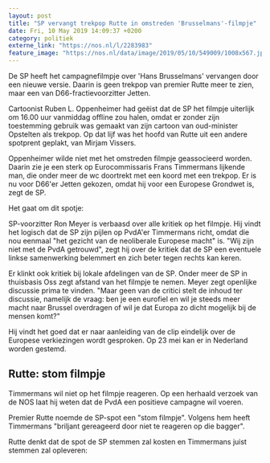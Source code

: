 ```yaml
---
layout: post
title: "SP vervangt trekpop Rutte in omstreden 'Brusselmans'-filmpje"
date: Fri, 10 May 2019 14:09:37 +0200
category: politiek
externe_link: "https://nos.nl/l/2283983"
feature_image: "https://nos.nl/data/image/2019/05/10/549009/1008x567.jpg"
---
```


<p>De SP heeft het campagnefilmpje over 'Hans Brusselmans' vervangen door een nieuwe versie. Daarin is geen trekpop van premier Rutte meer te zien, maar een van D66-fractievoorzitter Jetten.</p>
<p>Cartoonist Ruben L. Oppenheimer had geëist dat de SP het filmpje uiterlijk om 16.00 uur vanmiddag offline zou halen, omdat er zonder zijn toestemming gebruik was gemaakt van zijn cartoon van oud-minister Opstelten als trekpop. Op dat lijf was het hoofd van Rutte uit een andere spotprent geplakt, van Mirjam Vissers.</p>
<p>Oppenheimer wilde niet met het omstreden filmpje geassocieerd worden. Daarin zie je een sterk op Eurocommissaris Frans Timmermans lijkende man, die onder meer de wc doortrekt met een koord met een trekpop. Er is nu voor D66'er Jetten gekozen, omdat hij voor een Europese Grondwet is, zegt de SP.</p>
<p>Het gaat om dit spotje:</p>
<p>SP-voorzitter Ron Meyer is verbaasd over alle kritiek op het filmpje. Hij vindt het logisch dat de SP zijn pijlen op PvdA'er Timmermans richt, omdat die nou eenmaal "het gezicht van de neoliberale Europese macht" is. "Wij zijn niet met de PvdA getrouwd", zegt hij over de kritiek dat de SP een eventuele linkse samenwerking belemmert en zich beter tegen rechts kan keren.</p>
<p>Er klinkt ook kritiek bij lokale afdelingen van de SP. Onder meer de SP in thuisbasis Oss zegt afstand van het filmpje te nemen. Meyer zegt openlijke discussie prima te vinden. "Maar geen van de critici stelt de inhoud ter discussie, namelijk de vraag: ben je een eurofiel en wil je steeds meer macht naar Brussel overdragen of wil je dat Europa zo dicht mogelijk bij de mensen komt?"</p>
<p>Hij vindt het goed dat er naar aanleiding van de clip eindelijk over de Europese verkiezingen wordt gesproken. Op 23 mei kan er in Nederland worden gestemd.</p>
<h2>Rutte: stom filmpje</h2>
<p>Timmermans wil niet op het filmpje reageren. Op een herhaald verzoek van de NOS laat hij weten dat de PvdA een positieve campagne wil voeren.</p>
<p>Premier Rutte noemde de SP-spot een "stom filmpje". Volgens hem heeft Timmermans "briljant gereageerd door niet te reageren op die bagger".</p>
<p>Rutte denkt dat de spot de SP stemmen zal kosten en Timmermans juist stemmen zal opleveren:</p>
